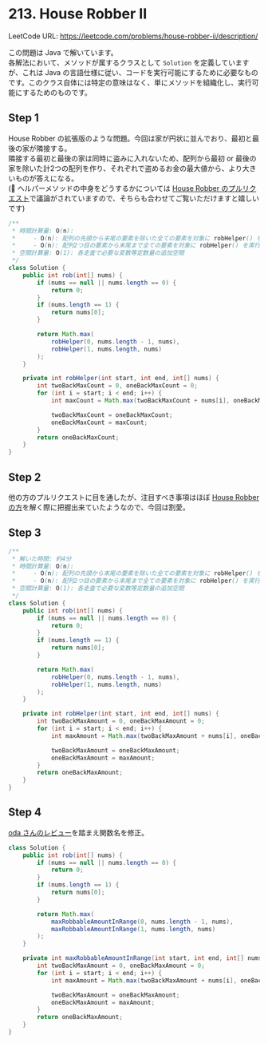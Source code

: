 # 213. House Robber II

LeetCode URL: https://leetcode.com/problems/house-robber-ii/description/

この問題は Java で解いています。  
各解法において、メソッドが属するクラスとして `Solution` を定義していますが、これは Java の言語仕様に従い、コードを実行可能にするために必要なものです。このクラス自体には特定の意味はなく、単にメソッドを組織化し、実行可能にするためのものです。

## Step 1

House Robber の拡張版のような問題。今回は家が円状に並んでおり、最初と最後の家が隣接する。  
隣接する最初と最後の家は同時に盗みに入れないため、配列から最初 or 最後の家を除いた計2つの配列を作り、それぞれで盗めるお金の最大値から、より大きいものが答えになる。  
(💭 ヘルパーメソッドの中身をどうするかについては [House Robber のプルリクエスト](https://github.com/seal-azarashi/leetcode/pull/33)で議論がされていますので、そちらも合わせてご覧いただけますと嬉しいです)  

```java
/**
 * 時間計算量: O(n):
 *     - O(n): 配列の先頭から末尾の要素を除いた全ての要素を対象に robHelper() を実行
 *     - O(n): 配列2つ目の要素から末尾まで全ての要素を対象に robHelper() を実行
 * 空間計算量: O(1): 各走査で必要な変数等定数量の追加空間
 */
class Solution {
    public int rob(int[] nums) {
        if (nums == null || nums.length == 0) {
            return 0;
        }
        if (nums.length == 1) {
            return nums[0];
        }

        return Math.max(
            robHelper(0, nums.length - 1, nums),
            robHelper(1, nums.length, nums)
        );
    }

    private int robHelper(int start, int end, int[] nums) {
        int twoBackMaxCount = 0, oneBackMaxCount = 0;
        for (int i = start; i < end; i++) {
            int maxCount = Math.max(twoBackMaxCount + nums[i], oneBackMaxCount);

            twoBackMaxCount = oneBackMaxCount;
            oneBackMaxCount = maxCount;
        }
        return oneBackMaxCount;
    }
}
```

## Step 2

他の方のプルリクエストに目を通したが、注目すべき事項はほぼ [House Robber の方](https://github.com/seal-azarashi/leetcode/pull/33)を解く際に把握出来ていたようなので、今回は割愛。

## Step 3

```java
/**
 * 解いた時間: 約4分
 * 時間計算量: O(n):
 *     - O(n): 配列の先頭から末尾の要素を除いた全ての要素を対象に robHelper() を実行
 *     - O(n): 配列2つ目の要素から末尾まで全ての要素を対象に robHelper() を実行
 * 空間計算量: O(1): 各走査で必要な変数等定数量の追加空間
 */
class Solution {
    public int rob(int[] nums) {
        if (nums == null || nums.length == 0) {
            return 0;
        }
        if (nums.length == 1) {
            return nums[0];
        }

        return Math.max(
            robHelper(0, nums.length - 1, nums),
            robHelper(1, nums.length, nums)
        );
    }

    private int robHelper(int start, int end, int[] nums) {
        int twoBackMaxAmount = 0, oneBackMaxAmount = 0;
        for (int i = start; i < end; i++) {
            int maxAmount = Math.max(twoBackMaxAmount + nums[i], oneBackMaxAmount);

            twoBackMaxAmount = oneBackMaxAmount;
            oneBackMaxAmount = maxAmount;
        }
        return oneBackMaxAmount;
    }
}
```

## Step 4

[oda さんのレビュー](https://github.com/seal-azarashi/leetcode/pull/34#discussion_r1791578173)を踏まえ関数名を修正。

```java
class Solution {
    public int rob(int[] nums) {
        if (nums == null || nums.length == 0) {
            return 0;
        }
        if (nums.length == 1) {
            return nums[0];
        }

        return Math.max(
            maxRobbableAmountInRange(0, nums.length - 1, nums),
            maxRobbableAmountInRange(1, nums.length, nums)
        );
    }

    private int maxRobbableAmountInRange(int start, int end, int[] nums) {
        int twoBackMaxAmount = 0, oneBackMaxAmount = 0;
        for (int i = start; i < end; i++) {
            int maxAmount = Math.max(twoBackMaxAmount + nums[i], oneBackMaxAmount);

            twoBackMaxAmount = oneBackMaxAmount;
            oneBackMaxAmount = maxAmount;
        }
        return oneBackMaxAmount;
    }
}
```
